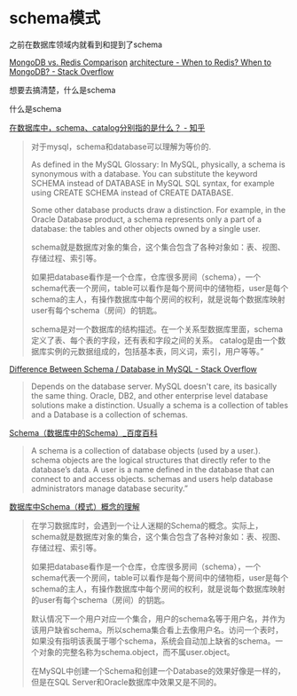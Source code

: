 # schema模式

之前在数据库领域内就看到和提到了schema

[MongoDB vs. Redis Comparison](https://db-engines.com/en/system/MongoDB;Redis)
[architecture - When to Redis? When to MongoDB? - Stack Overflow](https://stackoverflow.com/questions/5400163/when-to-redis-when-to-mongodb)

想要去搞清楚，什么是schema

什么是schema

[在数据库中，schema、catalog分别指的是什么？ - 知乎](https://www.zhihu.com/question/20355738)
> 对于mysql，schema和database可以理解为等价的.
> 
> As defined in the MySQL Glossary:
> In MySQL, physically, a schema is synonymous with a database. You can substitute the keyword SCHEMA instead of DATABASE in MySQL SQL syntax, for example using CREATE SCHEMA instead of CREATE DATABASE.
> 
> Some other database products draw a distinction. For example, in the Oracle Database product, a schema represents only a part of a database: the tables and other objects owned by a single user.
> 
> schema就是数据库对象的集合，这个集合包含了各种对象如：表、视图、存储过程、索引等。
> 
> 如果把database看作是一个仓库，仓库很多房间（schema），一个schema代表一个房间，table可以看作是每个房间中的储物柜，user是每个schema的主人，有操作数据库中每个房间的权利，就是说每个数据库映射user有每个schema（房间）的钥匙。
> 
> schema是对一个数据库的结构描述。在一个关系型数据库里面，schema定义了表、每个表的字段，还有表和字段之间的关系。
catalog是由一个数据库实例的元数据组成的，包括基本表，同义词，索引，用户等等。”

[Difference Between Schema / Database in MySQL - Stack Overflow](https://stackoverflow.com/questions/11618277/difference-between-schema-database-in-mysql)
> Depends on the database server. MySQL doesn't care, its basically the same thing.
Oracle, DB2, and other enterprise level database solutions make a distinction. Usually a schema is a collection of tables and a Database is a collection of schemas.

[Schema（数据库中的Schema）_百度百科](https://baike.baidu.com/item/Schema/15286221)
> A schema is a collection of database objects (used by a user.).
> schema objects are the logical structures that directly refer to the database’s data.
> A user is a name defined in the database that can connect to and access objects.
> schemas and users help database administrators manage database security.”

[数据库中Schema（模式）概念的理解](https://www.biaodianfu.com/database-schema.html)
> 在学习数据库时，会遇到一个让人迷糊的Schema的概念。实际上，schema就是数据库对象的集合，这个集合包含了各种对象如：表、视图、存储过程、索引等。
> 
> 如果把database看作是一个仓库，仓库很多房间（schema），一个schema代表一个房间，table可以看作是每个房间中的储物柜，user是每个schema的主人，有操作数据库中每个房间的权利，就是说每个数据库映射的user有每个schema（房间）的钥匙。
>
> 默认情况下一个用户对应一个集合，用户的schema名等于用户名，并作为该用户缺省schema。所以schema集合看上去像用户名。访问一个表时，如果没有指明该表属于哪个schema，系统会自动加上缺省的schema。一个对象的完整名称为schema.object，而不属user.object。
> 
> 在MySQL中创建一个Schema和创建一个Database的效果好像是一样的，但是在SQL Server和Oracle数据库中效果又是不同的。

